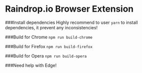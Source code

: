 # Raindrop.io Browser Extension
###Install dependencies
Highly recommend to user `yarn` to install dependencies, it prevent any inconsistencies!

###Build for Chrome
`npm run build-chrome`

###Build for Firefox
`npm run build-firefox`

###Build for Opera
`npm run build-opera`

###Need help with Edge!